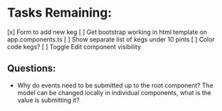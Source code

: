# Tasks Remaining:

[x] Form to add new keg
[ ] Get bootstrap working in html template on app.components.ts
[ ] Show separate list of kegs under 10 pints
[ ] Color code kegs?
[ ] Toggle Edit component visibility

## Questions:
* Why do events need to be submitted up to the root component? The model can be changed locally in individual components, what is the value is submitting it?
